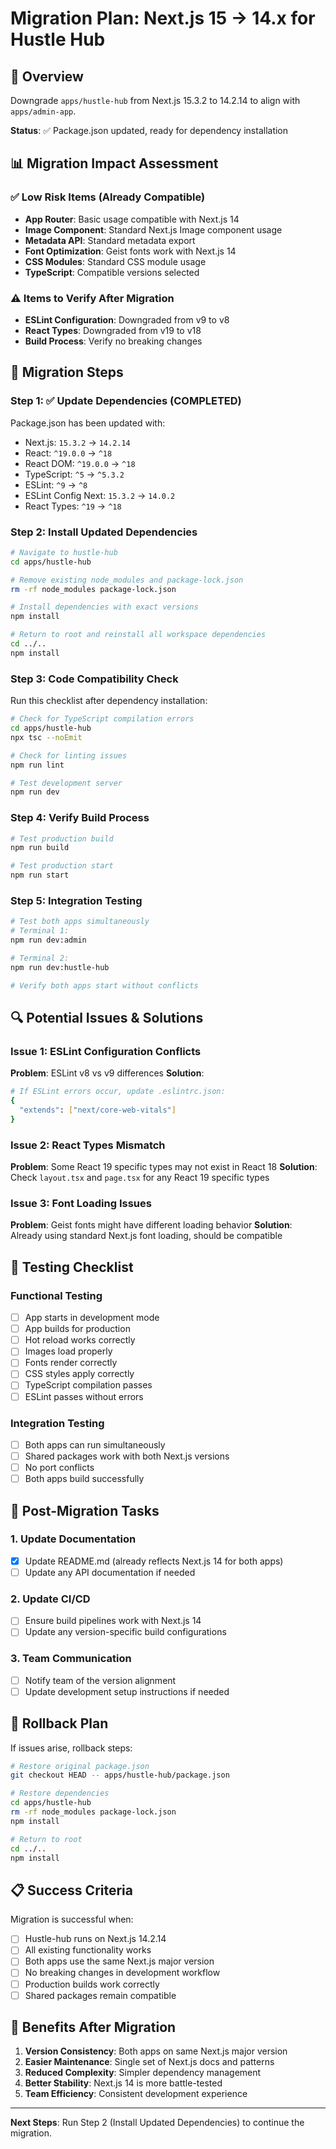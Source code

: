 # Migration Plan: Next.js 15 → 14.x for Hustle Hub

## 🎯 Overview
Downgrade `apps/hustle-hub` from Next.js 15.3.2 to 14.2.14 to align with `apps/admin-app`.

**Status**: ✅ Package.json updated, ready for dependency installation

## 📊 Migration Impact Assessment

### ✅ Low Risk Items (Already Compatible)
- **App Router**: Basic usage compatible with Next.js 14
- **Image Component**: Standard Next.js Image component usage
- **Metadata API**: Standard metadata export
- **Font Optimization**: Geist fonts work with Next.js 14
- **CSS Modules**: Standard CSS module usage
- **TypeScript**: Compatible versions selected

### ⚠️ Items to Verify After Migration
- **ESLint Configuration**: Downgraded from v9 to v8
- **React Types**: Downgraded from v19 to v18
- **Build Process**: Verify no breaking changes

## 🔧 Migration Steps

### Step 1: ✅ Update Dependencies (COMPLETED)
Package.json has been updated with:
- Next.js: `15.3.2` → `14.2.14`
- React: `^19.0.0` → `^18`
- React DOM: `^19.0.0` → `^18`
- TypeScript: `^5` → `^5.3.2`
- ESLint: `^9` → `^8`
- ESLint Config Next: `15.3.2` → `14.0.2`
- React Types: `^19` → `^18`

### Step 2: Install Updated Dependencies

```bash
# Navigate to hustle-hub
cd apps/hustle-hub

# Remove existing node_modules and package-lock.json
rm -rf node_modules package-lock.json

# Install dependencies with exact versions
npm install

# Return to root and reinstall all workspace dependencies
cd ../..
npm install
```

### Step 3: Code Compatibility Check

Run this checklist after dependency installation:

```bash
# Check for TypeScript compilation errors
cd apps/hustle-hub
npx tsc --noEmit

# Check for linting issues
npm run lint

# Test development server
npm run dev
```

### Step 4: Verify Build Process

```bash
# Test production build
npm run build

# Test production start
npm run start
```

### Step 5: Integration Testing

```bash
# Test both apps simultaneously
# Terminal 1:
npm run dev:admin

# Terminal 2:
npm run dev:hustle-hub

# Verify both apps start without conflicts
```

## 🔍 Potential Issues & Solutions

### Issue 1: ESLint Configuration Conflicts
**Problem**: ESLint v8 vs v9 differences
**Solution**: 
```bash
# If ESLint errors occur, update .eslintrc.json:
{
  "extends": ["next/core-web-vitals"]
}
```

### Issue 2: React Types Mismatch
**Problem**: Some React 19 specific types may not exist in React 18
**Solution**: Check `layout.tsx` and `page.tsx` for any React 19 specific types

### Issue 3: Font Loading Issues
**Problem**: Geist fonts might have different loading behavior
**Solution**: Already using standard Next.js font loading, should be compatible

## 🧪 Testing Checklist

### Functional Testing
- [ ] App starts in development mode
- [ ] App builds for production
- [ ] Hot reload works correctly
- [ ] Images load properly
- [ ] Fonts render correctly
- [ ] CSS styles apply correctly
- [ ] TypeScript compilation passes
- [ ] ESLint passes without errors

### Integration Testing
- [ ] Both apps can run simultaneously
- [ ] Shared packages work with both Next.js versions
- [ ] No port conflicts
- [ ] Both apps build successfully

## 🚀 Post-Migration Tasks

### 1. Update Documentation
- [x] Update README.md (already reflects Next.js 14 for both apps)
- [ ] Update any API documentation if needed

### 2. Update CI/CD
- [ ] Ensure build pipelines work with Next.js 14
- [ ] Update any version-specific build configurations

### 3. Team Communication
- [ ] Notify team of the version alignment
- [ ] Update development setup instructions if needed

## 🔄 Rollback Plan

If issues arise, rollback steps:

```bash
# Restore original package.json
git checkout HEAD -- apps/hustle-hub/package.json

# Restore dependencies
cd apps/hustle-hub
rm -rf node_modules package-lock.json
npm install

# Return to root
cd ../..
npm install
```

## 📋 Success Criteria

Migration is successful when:
- [ ] Hustle-hub runs on Next.js 14.2.14
- [ ] All existing functionality works
- [ ] Both apps use the same Next.js major version
- [ ] No breaking changes in development workflow
- [ ] Production builds work correctly
- [ ] Shared packages remain compatible

## 🎉 Benefits After Migration

1. **Version Consistency**: Both apps on same Next.js major version
2. **Easier Maintenance**: Single set of Next.js docs and patterns
3. **Reduced Complexity**: Simpler dependency management
4. **Better Stability**: Next.js 14 is more battle-tested
5. **Team Efficiency**: Consistent development experience

---

**Next Steps**: Run Step 2 (Install Updated Dependencies) to continue the migration. 
